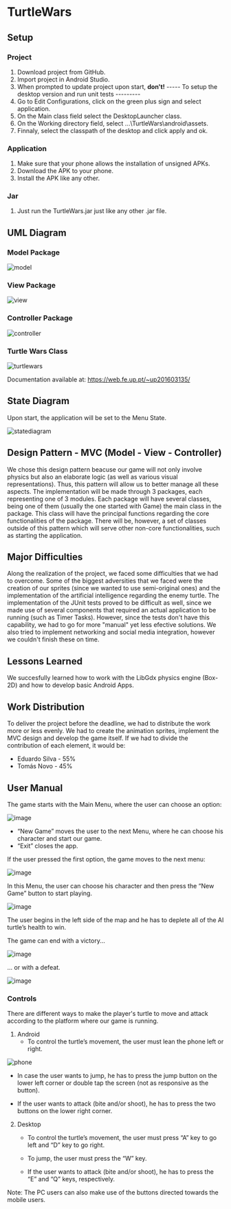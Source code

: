 # TurtleWars

## Setup

### Project

1. Download project from GitHub.
2. Import project in Android Studio.
3. When prompted to update project upon start, **don't!**
----- To setup the desktop version and run unit tests ---------
4. Go to Edit Configurations, click on the green plus sign and select application.
5. On the Main class field select the DesktopLauncher class.
6. On the Working directory field, select ...\TurtleWars\android\assets.
7. Finnaly, select the classpath of the desktop and click apply and ok.

### Application

1. Make sure that your phone allows the installation of unsigned APKs.
2. Download the APK to your phone.
3. Install the APK like any other.

### Jar

1. Just run the TurtleWars.jar just like any other .jar file.

## UML Diagram

### Model Package

![model](https://user-images.githubusercontent.com/32617691/40853358-b3a71318-65c5-11e8-836b-5340ce41a03d.png)

### View Package

![view](https://user-images.githubusercontent.com/32617691/40853364-b6183f0a-65c5-11e8-961c-b40bfcddc99d.png)

### Controller Package

![controller](https://user-images.githubusercontent.com/32617691/40853602-9b82e8ce-65c6-11e8-8635-59185be3d61d.png)

### Turtle Wars Class

![turtlewars](https://user-images.githubusercontent.com/32617691/40853605-9cc05a78-65c6-11e8-894f-2343c6e35aa2.png)

Documentation available at: https://web.fe.up.pt/~up201603135/

## State Diagram

Upon start, the application will be set to the Menu State.

![statediagram](https://user-images.githubusercontent.com/32617691/40849896-1d72b7ee-65bb-11e8-862a-cec17c87812c.png)

## Design Pattern - MVC (Model - View - Controller)

We chose this design pattern beacuse our game will not only involve physics but also an elaborate logic (as well as various visual representations). Thus, this pattern will allow us to better manage all these aspects.
The implementation will be made through 3 packages, each representing one of 3 modules. Each package will have several classes, being one of them (usually the one started with Game) the main class in the package. This class will have the principal functions regarding the core functionalities of the package. There will be, however, a set of classes outside of this pattern which will serve other non-core functionalities, such as starting the application.

## Major Difficulties

Along the realization of the project, we faced some difficulties that we had to overcome. 
Some of the biggest adversities that we faced were the creation of our sprites (since we wanted to use semi-original ones) and the implementation of the artificial intelligence regarding the enemy turtle.
The implementation of the JUnit tests proved to be difficult as well, since we made use of several components that required an actual application to be running (such as Timer Tasks). However, since the tests don't have this capability, we had to go for more "manual" yet less efective solutions.
We also tried to implement networking and social media integration, however we couldn't finish these on time.

## Lessons Learned

We succesfully learned how to work with the LibGdx physics engine (Box-2D) and how to develop basic Android Apps.

## Work Distribution

To deliver the project before the deadline, we had to distribute the work more or less evenly. We had to create the animation sprites, implement the MVC design and develop the game itself. If we had to divide the contribution of each element, it would be:

* Eduardo Silva - 55%
* Tomás Novo - 45%

## User Manual

The game starts with the Main Menu, where the user can choose an option:

![image](https://user-images.githubusercontent.com/32617691/40850464-93bde15c-65bc-11e8-8b05-ef07989d0455.png)

* “New Game” moves the user to the next Menu, where he can choose his character and start our game.
* “Exit” closes the app.

If the user pressed the first option, the game moves to the next menu: 

![image](https://user-images.githubusercontent.com/32617691/40850954-dbe59a3c-65bd-11e8-976e-60b84eb3bc86.png)

In this Menu, the user can choose his character and then press the “New Game” button to start playing.


![image](https://user-images.githubusercontent.com/32617691/40851004-0165d286-65be-11e8-87d6-b8b525e7d373.png)

The user begins in the left side of the map and he has to deplete all of the AI turtle’s health to win. 

The game can end with a victory...

![image](https://user-images.githubusercontent.com/32617691/40851047-17c2a32e-65be-11e8-916e-a2cb3ba11900.png)

... or with a defeat.

![image](https://user-images.githubusercontent.com/32617691/40851074-27d3417e-65be-11e8-9d8b-c0f814b609b8.png)

### Controls

There are different ways to make the player's turtle to move and attack according to the platform where our game is running.

1. Android
   * To control the turtle’s movement, the user must lean the phone left or right.

![phone](https://user-images.githubusercontent.com/32617691/40852277-d36ba53c-65c1-11e8-972d-7fbd5e5e065b.png)

   * In case the user wants to jump, he has to press the jump button on the lower left corner or double tap the screen (not as responsive as the button).

   * If the user wants to attack (bite and/or shoot), he has to press the two buttons on the lower right corner.

2. Desktop

   * To control the turtle’s movement, the user must press “A” key to go left and “D” key to go right.

   * To jump, the user must press the “W” key.

   * If the user wants to attack (bite and/or shoot), he has to press the “E” and “Q” keys, respectively.
  
Note: The PC users can also make use of the buttons directed towards the mobile users.


